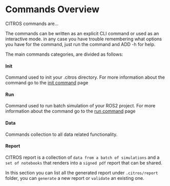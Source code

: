 # Commands Overview

CITROS commands are...

The commands can be written as an explicit CLI command or used as an interactive mode.
in any case you have trouble remembering what options you have for the command, just run the command and ADD -h for help.

The main commands categories, are divided as follows:

#### Init
Command used to init your .citros directory.
For more information about the command go to the [init command](../commands/init) page

#### Run
Command used to run batch simulation of your ROS2 project.
For more information about the command go to the [run command](../commands/run) page

#### Data

Commands collection to all data related functionality. 


#### Report

CITROS report is a collection of `data from a batch of simulations` and a `set of notebooks` that renders into a `signed pdf` report that can be shared. 

In this section you can list all the generated report under `.citros/report` folder, you can `generate` a new report or `validate` an existing one. 